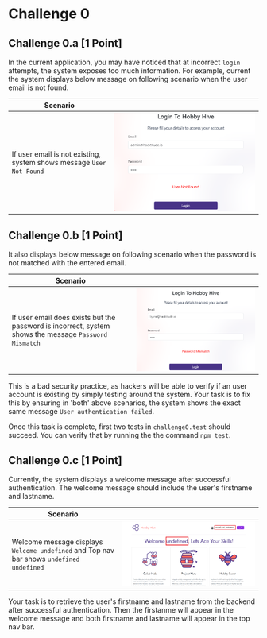 # Challenge 0

## Challenge 0.a [1 Point]

In the current application, you may have noticed that at incorrect `login` attempts,  the system exposes too much information. For example, current the system displays below message on following scenario when the user email is not found.

| Scenario      |  |
| ----------- | ----------- |
| If user email is not existing, system shows message `User Not Found`      | ![Scenario 1](./images/0a.png)       |


## Challenge 0.b [1 Point]

It also displays below message on following scenario when the password is not matched with the entered email.

| Scenario      |  |
| ----------- | ----------- |
| If user email does exists but the password is incorrect, system shows the message `Password Mismatch`   | ![Scenario 1](./images/0b.png)         |

This is a bad security practice, as hackers will be able to verify if an user account is existing by simply testing around the system. Your task is to fix this by ensuring in 'both' above scenarios, the system shows the exact same message `User authentication failed`.

Once this task is complete, first two tests in `challenge0.test` should succeed. You can verify that by running the the command `npm test`.


## Challenge 0.c [1 Point]

Currently, the system displays a welcome message after successful authentication. The welcome message should include the user's firstname and lastname. 

| Scenario      |  |
| ----------- | ----------- |
| Welcome message displays `Welcome undefined` and Top nav bar shows `undefined undefined`  | ![Scenario 1](./images/0c.png)         |

Your task is to retrieve the user's firstname and lastname from the backend after successful authentication. Then the firstanme will appear in the welcome message and both firstname and lastname will appear in the top nav bar.